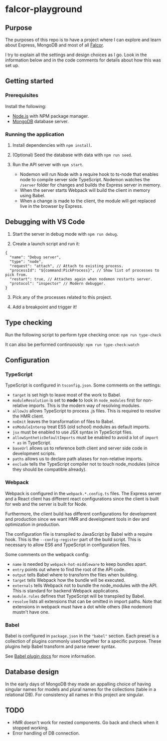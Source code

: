 # falcor-playground

## Purpose

The purposes of this repo is to have a project where I can explore and learn about Express, MongoDB and most of all [Falcor](https://netflix.github.io/falcor/).

I try to explain all the settings and design choices as I go. Look in the information below and in the code comments for details about how this was set up.

## Getting started

### Prerequisites

Install the following:

- [Node.js](https://nodejs.org/en/) with NPM package manager.
- [MongoDB](https://www.mongodb.com/download-center/community) database server.

### Running the application

1. Install dependencies with `npm install`.

2. (Optional) Seed the database with data with `npm run seed`.

3. Run the API server with `npm start`.

    - Nodemon will run Node with a require hook to ts-node that enables node to compile server side TypeScript. Nodemon watches the `/server` folder for changes and builds the Express server in memory.
    - When the server starts Webpack will build the client in memory using Babel.
    - When a change is made to the client, the module will get replaced live in the browser by Express.

## Debugging with VS Code

1. Start the server in debug mode with `npm run debug`.

2. Create a launch script and run it:

```
{
  "name": "Debug server",
  "type": "node",
  "request": "attach", // Attach to existing process.
  "processId": "${command:PickProcess}", // Show list of processes to pick from.
  "restart": true, // Attaches again when nodemon restarts server.
  "protocol": "inspector" // Modern debugger.
}
```

3. Pick any of the processes related to this project.

4. Add a breakpoint and trigger it!

## Type checking

Run the following script to perform type checking once:
`npm run type-check`

It can also be performed continuously:
`npm run type-check:watch`

## Configuration

### TypeScript

TypeScript is configured in `tsconfig.json`. Some comments on the settings:

- `target` is set high to leave most of the work to Babel.
- `moduleResolution` is set to **node** to look in `node_modules` first for non-relative imports. This is the modern way of resolving modules.
- `allowJs` allows TypeScript to process .js files. This is required to resolve the HMR client.
- `noEmit` leaves the transformation of files to Babel.
- `esModuleInterop` treat ES5 (old school) modules as default imports.
- `jsx` must be enabled to use JSX syntax in TypeScript files.
- `allowSyntheticDefaultImports` must be enabled to avoid a lot of `import * as` in TypeScript.
- `baseUrl` allows us to reference both client and server side code in development scripts.
- `paths` allows us to declare path aliases for non-relative imports.
- `exclude` tells the TypeScript compiler not to touch node_modules (since they should be compatible already).

### Webpack

Webpack is configured in the `webpack.*.config.ts` files. The Express server and a React client has different react configurations since the client is built for web and the server is built for Node.

Furthermore, the client build has different configurations for development and production since we want HMR and development tools in dev and optimization in production.

The configuration file is transpiled to JavaScript by Babel with a require hook. This is the `--config-register` part of the build script. This is necessary to allow ES6 and TypeScript in configuration files.

Some comments on the webpack config:

- `name` is needed by `webpack-hot-middleware` to keep bundles apart.
- `entry` points out where to find the root of the API code.
- `output` tells Babel where to transform the files when building.
- `target` tells Webpack how the bundle will be executed.
- `externals` tells Webpack not to bundle the node_modules with the API. This is standard for backend Webpack applications.
- `module.rules` defines that TypeScript will be transpiled by Babel.
- `resolve` lists all extensions that can be omitted in import paths. Note that extensions in webpack must have a dot while others (like nodemon) mustn't have one.

### Babel

Babel is configured in `package.json` in the `"babel"` section. Each preset is a collection of plugins commonly used together for a specific purpose. These plugins help Babel transform and parse newer syntax.

See [Babel plugin docs](https://babeljs.io/docs/en/plugins) for more information.

## Database design

In the early days of MongoDB they made an appalling choice of having singular names for models and plural names for the collections (table in a relational DB). For consistency all names in this project are singular.

## TODO

* HMR doesn't work for nested components. Go back and check when it stopped working.
* Error handling of DB connection.
